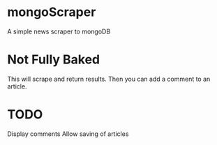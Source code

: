 # mongoScraper
A simple news scraper to mongoDB

# Not Fully Baked
This will scrape and return results. Then you can add a comment to an article.  

# TODO
Display comments
Allow saving of articles